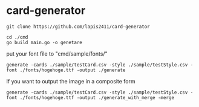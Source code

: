 # card-generator
```
git clone https://github.com/lapis2411/card-generator

cd ./cmd
go build main.go -o genetare
```
put your font file to "cmd/sample/fonts/"
```
generate -cards ./sample/testCard.csv -style ./sample/testStyle.csv -font ./fonts/hogehoge.ttf -output ./generate
```
If you want to output the image in a composite form
```
generate -cards ./sample/testCard.csv -style ./sample/testStyle.csv -font ./fonts/hogehoge.ttf -output ./generate_with_merge -merge
```
